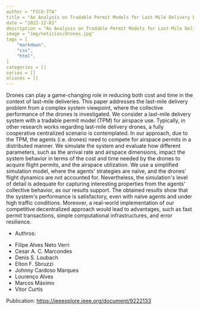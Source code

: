 ```yaml
---
author = "FICO-ITA"
title = "An Analysis on Tradable Permit Models for Last-Mile Delivery Drones"
date = "2022-12-01"
description = "An Analysis on Tradable Permit Models for Last-Mile Delivery Drones"
image = "img/noticias/drones.jpg"
tags = [
    "markdown",
    "css",
    "html",
]
categories = []
series = []
aliases = []
---
```


Drones can play a game-changing role in reducing both cost and time in the context of last-mile deliveries. This paper addresses the last-mile delivery problem from a complex system viewpoint, where the collective performance of the drones is investigated. We consider a last-mile delivery system with a tradable permit model (TPM) for airspace use. Typically, in other research works regarding last-mile delivery drones, a fully cooperative centralized scenario is contemplated. In our approach, due to the TPM, the agents (i.e. drones) need to compete for airspace permits in a distributed manner. We simulate the system and evaluate how different parameters, such as the arrival rate and airspace dimensions, impact the system behavior in terms of the cost and time needed by the drones to acquire flight permits, and the airspace utilization. We use a simplified simulation model, where the agents' strategies are naïve, and the drones' flight dynamics are not accounted for. Nevertheless, the simulation's level of detail is adequate for capturing interesting properties from the agents' collective behavior, as our results support. The obtained results show that the system's performance is satisfactory, even with naïve agents and under high traffic conditions. Moreover, a real-world implementation of our competitive decentralized approach would lead to advantages, such as fast permit transactions, simple computational infrastructures, and error resilience.

* Authros:

- Filipe Alves Neto Verri
- Cesar A. C. Marcondes
- Denis S. Loubach
- Elton F. Sbruzzi
- Johnny Cardoso Marques
- Lourenço Alves
- Marcos Máximo
- Vitor Curtis


Publication: https://ieeexplore.ieee.org/document/9222133
